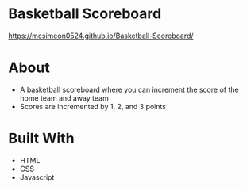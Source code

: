 # Basketball Scoreboard
https://mcsimeon0524.github.io/Basketball-Scoreboard/

# About
* A basketball scoreboard where you can increment the score of the home team and away team
* Scores are incremented by 1, 2, and 3 points

# Built With
* HTML
* CSS
* Javascript
